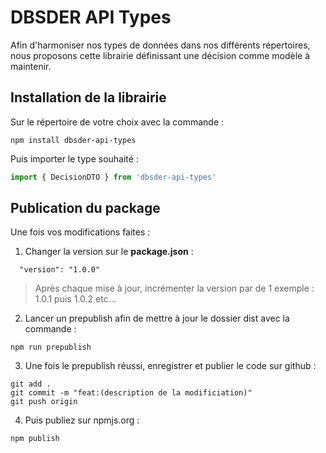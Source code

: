 # DBSDER API Types

Afin d'harmoniser nos types de données dans nos différents répertoires, nous proposons cette librairie définissant une décision comme modèle à maintenir.

## Installation de la librairie

Sur le répertoire de votre choix avec la commande :
```
npm install dbsder-api-types
```

Puis importer le type souhaité :
```typescript
import { DecisionDTO } from 'dbsder-api-types'
```

## Publication du package

Une fois vos modifications faites :

1. Changer la version sur le **package.json** :

```
  "version": "1.0.0"
```

> Après chaque mise à jour, incrémenter la version par de 1 exemple : 1.0.1 puis 1.0.2 etc...


2. Lancer un prepublish afin de mettre à jour le dossier dist avec la commande :

```
npm run prepublish
```

3. Une fois le prepublish réussi, enregistrer et publier le code sur github : 

```
git add .
git commit -m "feat:(description de la modificiation)"
git push origin
```

4. Puis publiez sur npmjs.org :
```
npm publish
```

